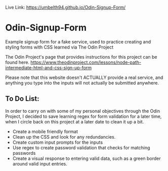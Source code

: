 Live Link: https://umbelth94.github.io/Odin-Signup-Form/

# Odin-Signup-Form
Example signup form for a fake service, used to practice creating and styling forms with CSS learned via The Odin Project

The Odin Project's page that provides instructions for this project can be found here.  https://www.theodinproject.com/lessons/node-path-intermediate-html-and-css-sign-up-form

Please note that this website doesn't ACTUALLY provide a real service, and anything you type into the inputs will not actually be submitted anywhere.  

## To Do List:
In order to carry on with some of my personal objectives through the Odin Project, I decided to save learning regex for form validation for a later time, when I circle back on this project at a later date to clean it up a bit.  

- Create a mobile friendly format 
- Clean up the CSS and look for any redundancies.  
- Create custom input prompts for the inputs
- Use regex to create password validation that checks for matching passwords 
- Create a visual response to entering valid data, such as a green border around valid input entries.  


